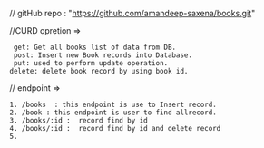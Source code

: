 // gitHub repo :   "https://github.com/amandeep-saxena/books.git"






//CURD opretion =>

     get: Get all books list of data from DB.
     post: Insert new Book records into Database.
     put: used to perform update operation.
    delete: delete book record by using book id.


 // endpoint =>

    1. /books  : this endpoint is use to Insert record.
    2. /book : this endpoint is user to find allrecord.
    3. /books/:id :  record find by id 
    4. /books/:id :  record find by id and delete record
    5. 